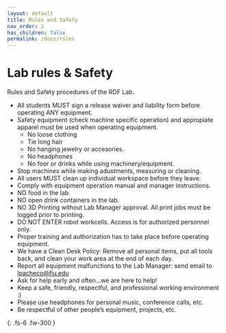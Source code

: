 ```yaml
---
layout: default
title: Rules and Safety
nav_order: 2
has_children: false
permalink: /docs/rules
---
```


# Lab rules & Safety

Rules and Safety procedures of the RDF Lab.

- All students MUST sign a release waiver and liability form before operating ANY equipment.
- Safety equipment (check machine specific operation) and appropiate apparel must be used when operating equipment.
    - No loose clothing
    - Tie long hair
    - No hanging jewelry or accesories. 
    - No headphones
    - No foor or drinks while using machinery/equipment.
- Stop machines while making adustments, measuring or cleaning. 
- All users MUST clean up individual workspace before they leave. 
- Comply with equipment operation manual and manager instructions.
- NO food in the lab.
- NO open drink containers in the lab. 
- NO 3D Printing without Lab Manager approval. All print jobs must be logged prior to printing.
- DO NOT ENTER robot workcells. Access is for authorized personnel only.
- Proper training and authorization has to take place before operating equipment. 
- We have a Clean Desk Policy: Remove all personal items, put all tools back, and clean your work area at the end of each day.
- Report all equipment malfunctions to the Lab Manager: send email to lpacheco@fiu.edu
- Ask for help early and often...we are here to help!
- Keep a safe, friendly, respectful, and professional working environment :) 
- Please use headphones for personal music, conference calls, etc.
- Be respectful of other people’s equipment, projects, etc.


{: .fs-6 .fw-300 }
